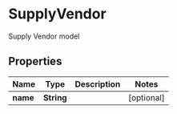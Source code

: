 

# SupplyVendor

Supply Vendor model

## Properties

Name | Type | Description | Notes
------------ | ------------- | ------------- | -------------
**name** | **String** |  |  [optional]



